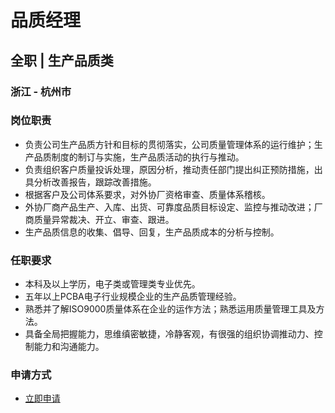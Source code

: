 
# 品质经理
## 全职  |  生产品质类
### 浙江 - 杭州市

### 岗位职责
- 负责公司生产品质方针和目标的贯彻落实，公司质量管理体系的运行维护；生产品质制度的制订与实施，生产品质活动的执行与推动。
- 负责组织客户质量投诉处理，原因分析，推动责任部门提出纠正预防措施，出具分析改善报告，跟踪改善措施。
- 根据客户及公司体系要求，对外协厂资格审查、质量体系稽核。
- 外协厂商产品生产、入库、出货、可靠度品质目标设定、监控与推动改进；厂商质量异常裁决、开立、审查、跟进。
- 生产品质信息的收集、倡导、回复，生产品质成本的分析与控制。
### 任职要求
- 本科及以上学历，电子类或管理类专业优先。
- 五年以上PCBA电子行业规模企业的生产品质管理经验。
- 熟悉并了解ISO9000质量体系在企业的运作方法；熟悉运用质量管理工具及方法。
- 具备全局把握能力，思维缜密敏捷，冷静客观，有很强的组织协调推动力、控制能力和沟通能力。
### 申请方式
- <a href="mailto:hr@tuya.com?subject=求职简历-品质经理-来自GitHub">立即申请</a>